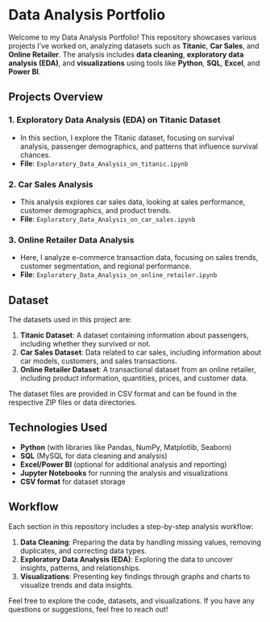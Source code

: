 # Data Analysis Portfolio

Welcome to my Data Analysis Portfolio! This repository showcases various projects I’ve worked on, analyzing datasets such as **Titanic**, **Car Sales**, and **Online Retailer**. The analysis includes **data cleaning**, **exploratory data analysis (EDA)**, and **visualizations** using tools like **Python**, **SQL**, **Excel**, and **Power BI**.

## Projects Overview

### 1. **Exploratory Data Analysis (EDA) on Titanic Dataset**
- In this section, I explore the Titanic dataset, focusing on survival analysis, passenger demographics, and patterns that influence survival chances.
- **File**: `Exploratory_Data_Analysis_on_titanic.ipynb`

### 2. **Car Sales Analysis**
- This analysis explores car sales data, looking at sales performance, customer demographics, and product trends.
- **File**: `Exploratory_Data_Analysis_on_car_sales.ipynb`

### 3. **Online Retailer Data Analysis**
- Here, I analyze e-commerce transaction data, focusing on sales trends, customer segmentation, and regional performance.
- **File**: `Exploratory_Data_Analysis_on_online_retailer.ipynb`

## Dataset

The datasets used in this project are:

1. **Titanic Dataset**: A dataset containing information about passengers, including whether they survived or not.
2. **Car Sales Dataset**: Data related to car sales, including information about car models, customers, and sales transactions.
3. **Online Retailer Dataset**: A transactional dataset from an online retailer, including product information, quantities, prices, and customer data.

The dataset files are provided in CSV format and can be found in the respective ZIP files or data directories.

## Technologies Used

- **Python** (with libraries like Pandas, NumPy, Matplotlib, Seaborn)
- **SQL** (MySQL for data cleaning and analysis)
- **Excel/Power BI** (optional for additional analysis and reporting)
- **Jupyter Notebooks** for running the analysis and visualizations
- **CSV format** for dataset storage

## Workflow

Each section in this repository includes a step-by-step analysis workflow:

1. **Data Cleaning**: Preparing the data by handling missing values, removing duplicates, and correcting data types.
2. **Exploratory Data Analysis (EDA)**: Exploring the data to uncover insights, patterns, and relationships.
3. **Visualizations**: Presenting key findings through graphs and charts to visualize trends and data insights.

Feel free to explore the code, datasets, and visualizations. If you have any questions or suggestions, feel free to reach out!
